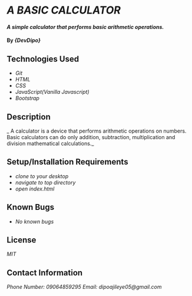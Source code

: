 # _A BASIC CALCULATOR_

#### _A simple calculator that performs basic arithmetic operations._

#### By _**{DevDipo}**_

## Technologies Used

* _Git_
* _HTML_
* _CSS_
* _JavaScript(Vanilla Javascript)_
* _Bootstrap_

## Description

_ A calculator is a device that performs arithmetic operations on numbers. Basic calculators can do only addition, subtraction, multiplication and division mathematical calculations._

## Setup/Installation Requirements

* _clone to your desktop_
* _navigate to top directory_
* _open index.html_


## Known Bugs

* _No known bugs_

## License

_MIT_

## Contact Information

_Phone Number: 09064859295_
_Email: dipoajileye05@gmail.com_